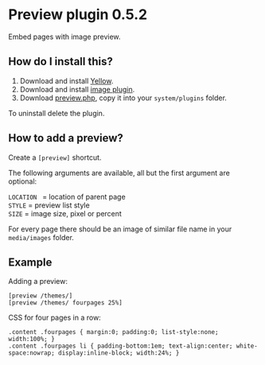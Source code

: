 Preview plugin 0.5.2
====================
Embed pages with image preview.

How do I install this?
----------------------
1. Download and install [Yellow](https://github.com/datenstrom/yellow/).  
2. Download and install [image plugin](https://github.com/datenstrom/yellow-extensions/tree/master/plugins/image).  
3. Download [preview.php](preview.php?raw=true), copy it into your `system/plugins` folder.  

To uninstall delete the plugin.

How to add a preview?
---------------------
Create a `[preview]` shortcut.

The following arguments are available, all but the first argument are optional:

`LOCATION ` = location of parent page  
`STYLE` = preview list style  
`SIZE` = image size, pixel or percent  

For every page there should be an image of similar file name in your `media/images` folder.

Example
-------
Adding a preview:

    [preview /themes/]
    [preview /themes/ fourpages 25%]

CSS for four pages in a row:

    .content .fourpages { margin:0; padding:0; list-style:none; width:100%; }
    .content .fourpages li { padding-bottom:1em; text-align:center; white-space:nowrap; display:inline-block; width:24%; }